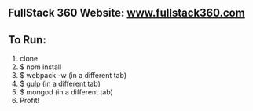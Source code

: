 ## FullStack 360 Website: www.fullstack360.com

## To Run:
1. clone
2. $ npm install
3. $ webpack -w (in a different tab)
4. $ gulp (in a different tab)
5. $ mongod (in a different tab)
6. Profit!